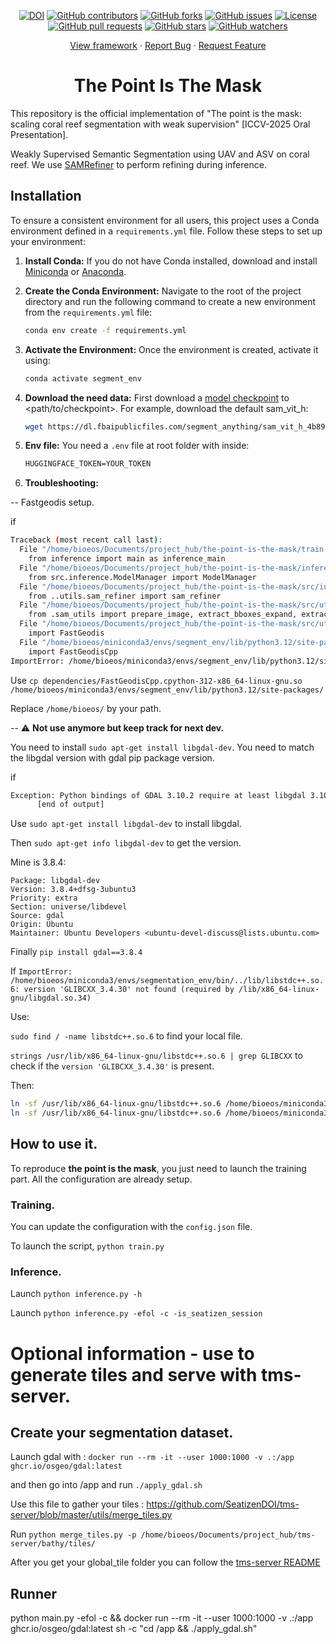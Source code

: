 <p align="center">
  <a href="https://doi.org/10.5281/zenodo.15455743"><img src="https://zenodo.org/badge/967978876.svg" alt="DOI"></a>
  <a href="https://github.com/SeatizenDOI/the-point-is-the-mask/graphs/contributors"><img src="https://img.shields.io/github/contributors/SeatizenDOI/the-point-is-the-mask" alt="GitHub contributors"></a>
  <a href="https://github.com/SeatizenDOI/the-point-is-the-mask/network/members"><img src="https://img.shields.io/github/forks/SeatizenDOI/the-point-is-the-mask" alt="GitHub forks"></a>
  <a href="https://github.com/SeatizenDOI/the-point-is-the-mask/issues"><img src="https://img.shields.io/github/issues/SeatizenDOI/the-point-is-the-mask" alt="GitHub issues"></a>
  <a href="https://github.com/SeatizenDOI/the-point-is-the-mask/blob/master/LICENSE"><img src="https://img.shields.io/github/license/SeatizenDOI/the-point-is-the-mask" alt="License"></a>
  <a href="https://github.com/SeatizenDOI/the-point-is-the-mask/pulls"><img src="https://img.shields.io/github/issues-pr/SeatizenDOI/the-point-is-the-mask" alt="GitHub pull requests"></a>
  <a href="https://github.com/SeatizenDOI/the-point-is-the-mask/stargazers"><img src="https://img.shields.io/github/stars/SeatizenDOI/the-point-is-the-mask" alt="GitHub stars"></a>
  <a href="https://github.com/SeatizenDOI/the-point-is-the-mask/watchers"><img src="https://img.shields.io/github/watchers/SeatizenDOI/the-point-is-the-mask" alt="GitHub watchers"></a>
</p>
<div align="center">
  <a href="https://github.com/SeatizenDOI/the-point-is-the-mask">View framework</a>
  ·
  <a href="https://github.com/SeatizenDOI/the-point-is-the-mask/issues">Report Bug</a>
  ·
  <a href="https://github.com/SeatizenDOI/the-point-is-the-mask/issues">Request Feature</a>
</div>

<div align="center">

# The Point Is The Mask

</div>

This repository is the official implementation of "The point is the mask: scaling coral reef segmentation with weak supervision" [ICCV-2025 Oral Presentation].

Weakly Supervised Semantic Segmentation using UAV and ASV on coral reef. We use [SAMRefiner](https://github.com/linyq2117/SAMRefiner/) to perform refining during inference.


## Installation

To ensure a consistent environment for all users, this project uses a Conda environment defined in a `requirements.yml` file. Follow these steps to set up your environment:

1. **Install Conda:** If you do not have Conda installed, download and install [Miniconda](https://docs.conda.io/en/latest/miniconda.html) or [Anaconda](https://www.anaconda.com/products/distribution).

2. **Create the Conda Environment:** Navigate to the root of the project directory and run the following command to create a new environment from the `requirements.yml` file:
   ```bash
   conda env create -f requirements.yml
   ```

3. **Activate the Environment:** Once the environment is created, activate it using:
   ```bash
   conda activate segment_env
   ```

4. **Download the need data:** First download a [model checkpoint](https://github.com/facebookresearch/segment-anything?tab=readme-ov-file#model-checkpoints) to <path/to/checkpoint>. For example, download the default sam_vit_h:
    ```bash
    wget https://dl.fbaipublicfiles.com/segment_anything/sam_vit_h_4b8939.pth -O ./models/sam_base_model/sam_vit_h_4b8939.pth
    ```

5. **Env file:** You need a `.env` file at root folder with inside:
    ```txt
    HUGGINGFACE_TOKEN=YOUR_TOKEN
    ```


5. **Troubleshooting:** 

-- Fastgeodis setup. 

if 
```bash
Traceback (most recent call last):
  File "/home/bioeos/Documents/project_hub/the-point-is-the-mask/train.py", line 14, in <module>
    from inference import main as inference_main
  File "/home/bioeos/Documents/project_hub/the-point-is-the-mask/inference.py", line 8, in <module>
    from src.inference.ModelManager import ModelManager
  File "/home/bioeos/Documents/project_hub/the-point-is-the-mask/src/inference/ModelManager.py", line 14, in <module>
    from ..utils.sam_refiner import sam_refiner
  File "/home/bioeos/Documents/project_hub/the-point-is-the-mask/src/utils/sam_refiner.py", line 5, in <module>
    from .sam_utils import prepare_image, extract_bboxes_expand, extract_points, extract_mask
  File "/home/bioeos/Documents/project_hub/the-point-is-the-mask/src/utils/sam_utils.py", line 6, in <module>
    import FastGeodis
  File "/home/bioeos/miniconda3/envs/segment_env/lib/python3.12/site-packages/FastGeodis/__init__.py", line 34, in <module>
    import FastGeodisCpp
ImportError: /home/bioeos/miniconda3/envs/segment_env/lib/python3.12/site-packages/FastGeodisCpp.cpython-312-x86_64-linux-gnu.so: undefined symbol: _ZN3c106detail23torchInternalAssertFailEPKcS2_jS2_RKNSt7__cxx1112basic_stringIcSt11char_traitsIcESaIcEEE

```

Use `cp dependencies/FastGeodisCpp.cpython-312-x86_64-linux-gnu.so /home/bioeos/miniconda3/envs/segment_env/lib/python3.12/site-packages/` 

Replace `/home/bioeos/` by your path.

-- ⚠️ **Not use anymore but keep track for next dev.**

You need to install `sudo apt-get install libgdal-dev`. You need to match the libgdal version with gdal pip package version.

if
```bash
Exception: Python bindings of GDAL 3.10.2 require at least libgdal 3.10.2, but 3.8.4 was found
      [end of output] 
```

Use `sudo apt-get install libgdal-dev` to install libgdal.

Then `sudo apt-get info libgdal-dev` to get the version.

Mine is 3.8.4: 
```
Package: libgdal-dev
Version: 3.8.4+dfsg-3ubuntu3
Priority: extra
Section: universe/libdevel
Source: gdal
Origin: Ubuntu
Maintainer: Ubuntu Developers <ubuntu-devel-discuss@lists.ubuntu.com>
```

Finally `pip install gdal==3.8.4`

If `ImportError: /home/bioeos/miniconda3/envs/segmentation_env/bin/../lib/libstdc++.so.6: version 'GLIBCXX_3.4.30' not found (required by /lib/x86_64-linux-gnu/libgdal.so.34)`

Use:

`sudo find / -name libstdc++.so.6` to find your local file.

`strings /usr/lib/x86_64-linux-gnu/libstdc++.so.6 | grep GLIBCXX` to check if the `version 'GLIBCXX_3.4.30'` is present.

Then:
```bash
ln -sf /usr/lib/x86_64-linux-gnu/libstdc++.so.6 /home/bioeos/miniconda3/envs/segmentation_env/lib/libstdc++.so
ln -sf /usr/lib/x86_64-linux-gnu/libstdc++.so.6 /home/bioeos/miniconda3/envs/segmentation_env/lib/libstdc++.so.6
```

## How to use it.

To reproduce **the point is the mask**, you just need to launch the training part. All the configuration are already setup.


### Training.

You can update the configuration with the `config.json` file.

To launch the script, `python train.py`



### Inference.

Launch `python inference.py -h`

Launch `python inference.py -efol -c -is_seatizen_session`




# Optional information - use to generate tiles and serve with tms-server.


## Create your segmentation dataset.

Launch gdal with : `docker run --rm -it --user 1000:1000 -v .:/app ghcr.io/osgeo/gdal:latest`

and then go into /app and run `./apply_gdal.sh`

Use this file to gather your tiles : https://github.com/SeatizenDOI/tms-server/blob/master/utils/merge_tiles.py

Run `python merge_tiles.py -p /home/bioeos/Documents/project_hub/tms-server/bathy/tiles/`

After you get your global_tile folder you can follow the [tms-server README](https://github.com/SeatizenDOI/tms-server/blob/master/README.md)


## Runner

python main.py -efol -c && docker run --rm -it --user 1000:1000 -v .:/app ghcr.io/osgeo/gdal:latest sh -c "cd /app && ./apply_gdal.sh"
